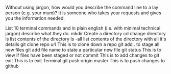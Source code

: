Without using jargon, how would you describe the command line to a lay person (e.g. your mum)?
It is someone who takes your requests and gives you the information needed.

List 10 terminal commands and in plain english (i.e. with minimal technical jargon) describe what they do.
mkdir Create a directory 
cd change directory 
ls list contents of the directory 
ls -all list contents of the directory with all it's details 
git clone repo url  This is to clone down a repo 
git add . to stage all new files 
git add file name to state a particular new file 
git status This is to view if files have been staged or not 
commit This is to add changes to git
exit This is to exit Terminal 
git push origin master This is to push changes to github
